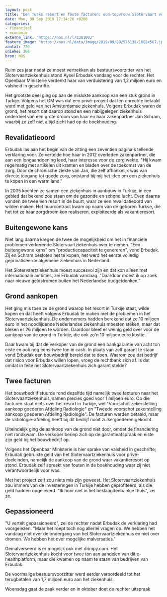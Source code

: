 ```yaml
---
layout: post
title: "Een Turks resort en foute facturen: oud-topvrouw Slotervaart voor rechter"
date: Mon, 09 Sep 2019 17:14:26 +0200
categories: 
- financieel 
- economie 
externe_link: "https://nos.nl/l/2301003"
feature_image: "https://nos.nl/data/image/2019/09/09/576138/1008x567.jpg"
aantal: 720
unieke: 366
bron: NOS
---
```


<p>Ruim zes jaar nadat ze moest vertrekken als bestuursvoorzitter van het Slotervaartziekenhuis stond Aysel Erbudak vandaag voor de rechter. Het Openbaar Ministerie verdenkt haar van verduistering van 1,2 miljoen euro en valsheid in geschrifte.</p>
<p>Het grootste deel ging op aan de mislukte aankoop van een stuk grond in Turkije. Volgens het OM was dat een privé-project dat ten onrechte betaald werd met geld van het Amsterdamse ziekenhuis. Volgens Erbudak waren de grond, het resort dat daarop stond en een nabijgelegen ziekenhuis onderdeel van een grote droom van haar en haar zakenpartner Jan Schram, waarbij ze zelf niet altijd zicht had op de boekhouding.</p>
<h2>Revalidatieoord</h2>
<p>Erbudak las aan het begin van de zitting een zeventien pagina's tellende verklaring voor. Ze vertelde hoe haar in 2012 overleden zakenpartner, die aan een longaandoening leed, haar interesse voor de zorg wekte. "Hij kwam regelmatig met artikelen uit kranten en bladen over de toekomst van de zorg. Door de chronische ziekte van Jan, die zelf afhankelijk was van directe toegang tot goede zorg, ontstond bij mij het idee om een ziekenhuis te kopen in een warm land."</p>
<p>In 2005 kochten ze samen een ziekenhuis in aanbouw in Turkije, in een gebied dat bekend zou staan om de gezonde en schone lucht. Even daarna vonden de twee een resort in de buurt, waar ze een revalidatieoord van wilden maken. Het huurcontract kwam op naam van de geboren Turkse, die het tot ze haar zorgdroom kon realiseren, exploiteerde als vakantieresort.</p>
<h2>Buitengewone kans</h2>
<p>Niet lang daarna kregen de twee de mogelijkheid om het in financiële problemen verkerende Slotervaartziekenhuis over te nemen. "Een buitengewone kans" om "productiecapaciteit te genereren", vond Erbudak. Zij en Schram besloten het te kopen, het werd het eerste volledig geprivatiseerde algemene ziekenhuis in Nederland.</p>
<p>Het Slotervaartziekenhuis moest succesvol zijn en dat kon alleen met internationale ambities, zei Erbudak vandaag. "Daardoor moest ik op zoek naar nieuwe geldstromen buiten het Nederlandse budgetdenken."</p>
<h2>Grond aankopen</h2>
<p>Het ging mis toen ze de grond waarop het resort in Turkije staat, wilde kopen en dat heeft volgens Erbudak te maken met de problemen in het Slotervaartziekenhuis. De ondernemers hadden berekend dat ze 10 miljoen euro in het noodlijdende Nederlandse ziekenhuis moesten steken, maar dat bleken er 26 miljoen te worden. Daardoor bleef er weinig geld over voor de aankoop van de grond in Turkije, die ook zo'n 10 miljoen euro kostte.</p>
<p>Daar kwam bij dat de verkoper van de grond een bankgarantie van acht ton eiste en ook nog eens twee ton in cash. In plaats van zelf garant te staan vond Erbudak een bouwbedrijf bereid dat te doen. Waarom zou dat bedrijf dat risico voor Erbudak willen lopen, vroeg de rechtbank zich af. Is dat omdat in feite het Slotervaartziekenhuis zich garant stelde?</p>
<h2>Twee facturen</h2>
<p>Het bouwbedrijf stuurde rond dezelfde tijd namelijk twee facturen naar het Slotervaartziekenhuis, samen precies goed voor 1 miljoen euro. Op die facturen staat niets over het resort in Turkije, wel "Voorschot zekerstelling aankoop goederen Afdeling Radiologie" en "Tweede voorschot zekerstelling aankoop goederen Afdeling Radiologie". De facturen werden betaald, maar de radiologie-afdeling heeft bij dit bedrijf nooit zulke goederen gekocht.</p>
<p>Uiteindelijk ging de aankoop van de grond niet door, omdat de financiering niet rondkwam. De verkoper beriep zich op de garantieafspraak en eiste zijn geld bij het bouwbedrijf op.</p>
<p>Volgens het Openbaar Ministerie is hier sprake van valsheid in geschrifte; Erbudak gebruikte geld van het Slotervaartziekenhuis voor privé-doeleinden, namelijk de aankoop van de grond waar vakantieresort op stond. Erbudak zelf spreekt van fouten in de boekhouding waar zij niet verantwoordelijk voor was.</p>
<p>Met het project zelf zou niets mis zijn geweest. Het Slotervaartziekenhuis zou immers van de investeringen in Turkije hebben geprofiteerd, als die geld hadden opgeleverd. "Ik hoor niet in het beklaagdenbankje thuis", zei ze.</p>
<h2>Gepassioneerd</h2>
<p>"U vertelt gepassioneerd", zei de rechter nadat Erbudak de verklaring had voorgelezen. "Maar het roept toch nog allerlei vragen op. We hebben het vandaag niet over de ondergang van het Slotervaartziekenhuis en niet over dromen. We hebben het over mogelijke malversaties."</p>
<p>Gemalverseerd is er mogelijk ook met drimpy.com. Het Slotervaartziekenhuis kocht voor twee ton aan aandelen van dit e-healthplatform, maar die kwamen op naam te staan van bedrijven van Erbudak.</p>
<p>De voormalige bestuursvoorzitter werd eerder veroordeeld tot het terugbetalen van 1,7 miljoen euro aan het ziekenhuis.</p>
<p>Woensdag gaat de zaak verder en in oktober doet de rechter uitspraak.</p>
